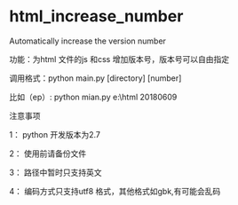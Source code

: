 # html_increase_number
Automatically increase the version number

功能：为html 文件的js 和css 增加版本号，版本号可以自由指定

调用格式：python main.py [directory] [number]

比如（ep）:
python mian.py e:\html  20180609

注意事项 

1： python 开发版本为2.7

2： 使用前请备份文件

3： 路径中暂时只支持英文

4： 编码方式只支持utf8 格式，其他格式如gbk,有可能会乱码

